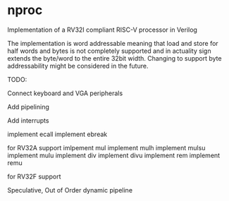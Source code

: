 # nproc
Implementation of a RV32I compliant RISC-V processor in Verilog

The implementation is word addressable meaning that load and store for half words and bytes is not completely supported and in actuality sign extends the byte/word to the entire 32bit width. Changing to support byte addressability might be considered in the future.

TODO:

Connect keyboard and VGA peripherals

Add pipelining

Add interrupts

implement ecall
implement ebreak


for RV32A support
imlpement mul
implement mulh
implement mulsu
implement mulu
implement div
implement divu
implement rem
implement remu

for RV32F support

Speculative, Out of Order dynamic pipeline